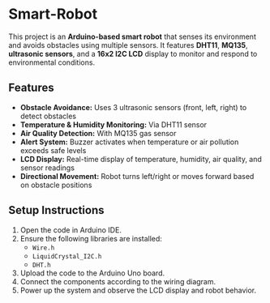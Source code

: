 # Smart-Robot

This project is an **Arduino-based smart robot** that senses its environment and avoids obstacles using multiple sensors. It features **DHT11**, **MQ135**, **ultrasonic sensors**, and a **16x2 I2C LCD** display to monitor and respond to environmental conditions.

## Features

- **Obstacle Avoidance:** Uses 3 ultrasonic sensors (front, left, right) to detect obstacles
- **Temperature & Humidity Monitoring:** Via DHT11 sensor
- **Air Quality Detection:** With MQ135 gas sensor
- **Alert System:** Buzzer activates when temperature or air pollution exceeds safe levels
- **LCD Display:** Real-time display of temperature, humidity, air quality, and sensor readings
- **Directional Movement:** Robot turns left/right or moves forward based on obstacle positions


## Setup Instructions

1. Open the code in Arduino IDE.
2. Ensure the following libraries are installed:
    - `Wire.h`
    - `LiquidCrystal_I2C.h`
    - `DHT.h`
3. Upload the code to the Arduino Uno board.
4. Connect the components according to the wiring diagram.
5. Power up the system and observe the LCD display and robot behavior.
